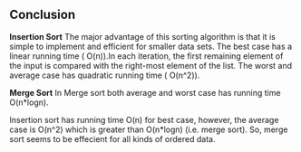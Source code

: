 ## Conclusion
**Insertion Sort**
The major advantage of this sorting algorithm is that it is simple to implement and efficient for smaller data sets. 
The best case has a linear running time ( O(n)).In each iteration, the first remaining element of the input is compared with the right-most element of the list.
The worst and average case has quadratic running time ( O(n^2)).

**Merge Sort**
In Merge sort both average and worst case has running time O(n*logn).

Insertion sort has running time O(n) for best case, however, the average case is O(n^2) which is greater than 
O(n*logn) (i.e. merge sort). So, merge sort seems to be effecient for all kinds of ordered data.